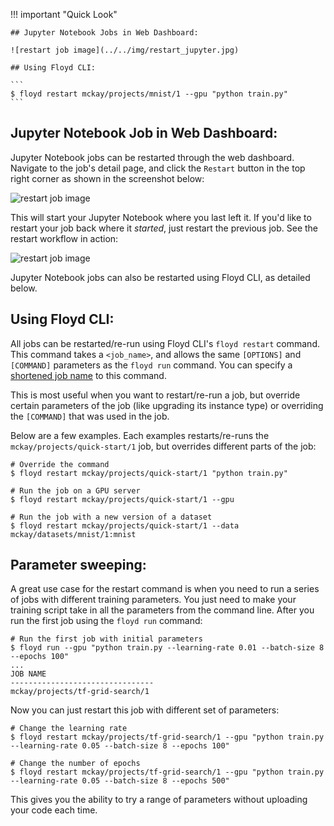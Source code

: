 !!! important "Quick Look"

    ## Jupyter Notebook Jobs in Web Dashboard:

    ![restart job image](../../img/restart_jupyter.jpg)

    ## Using Floyd CLI:

    ```
    $ floyd restart mckay/projects/mnist/1 --gpu "python train.py"
    ```

## Jupyter Notebook Job in Web Dashboard:

Jupyter Notebook jobs can be restarted through the web dashboard. Navigate to
the job's detail page, and click the `Restart` button in the top right corner
as shown in the screenshot below:

![restart job image](../../img/restart_jupyter.jpg)

This will start your Jupyter Notebook where you last left it. If you'd like to
restart your job back where it *started*, just restart the previous job. See the
restart workflow in action:

![restart job image](../../img/restart_jupyter.gif)

Jupyter Notebook jobs can also be restarted using Floyd CLI, as detailed below.

## Using Floyd CLI:

All jobs can be restarted/re-run using Floyd CLI's `floyd restart` command. This
command takes a `<job_name>`, and allows the same `[OPTIONS]` and `[COMMAND]`
parameters as the `floyd run` command. You can specify a [shortened job
name](../guides/shortnames) to this command.

This is most useful when you want to restart/re-run a job, but override certain
parameters of the job (like upgrading its instance type) or overriding the
`[COMMAND]` that was used in the job.

Below are a few examples. Each examples restarts/re-runs the
`mckay/projects/quick-start/1` job, but overrides different parts of the job:

```
# Override the command
$ floyd restart mckay/projects/quick-start/1 "python train.py"
```

```
# Run the job on a GPU server
$ floyd restart mckay/projects/quick-start/1 --gpu
```

```
# Run the job with a new version of a dataset
$ floyd restart mckay/projects/quick-start/1 --data mckay/datasets/mnist/1:mnist
```

## Parameter sweeping:

A great use case for the restart command is when you need to run a series of jobs with
different training parameters. You just need to make your training script take in all the
parameters from the command line. After you run the first job using the `floyd run` command:

```
# Run the first job with initial parameters
$ floyd run --gpu "python train.py --learning-rate 0.01 --batch-size 8 --epochs 100"
...
JOB NAME
--------------------------------
mckay/projects/tf-grid-search/1
```

Now you can just restart this job with different set of parameters:

```
# Change the learning rate
$ floyd restart mckay/projects/tf-grid-search/1 --gpu "python train.py --learning-rate 0.05 --batch-size 8 --epochs 100"
```

```
# Change the number of epochs
$ floyd restart mckay/projects/tf-grid-search/1 --gpu "python train.py --learning-rate 0.05 --batch-size 8 --epochs 500"
```

This gives you the ability to try a range of parameters without uploading your code each time.
